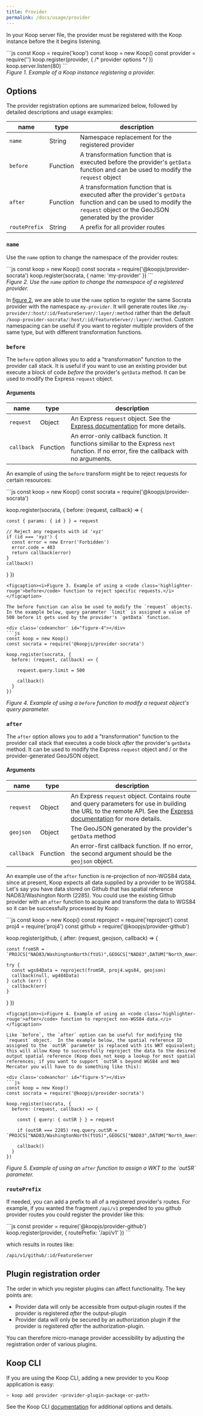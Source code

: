 ```yaml
---
title: Provider
permalink: /docs/usage/provider
---
```


In your Koop server file, the provider must be registered with the Koop instance before the it begins listening.

<div class='codeanchor' id="figure-1"></div>
```js
const Koop = require('koop')
const koop = new Koop()
const provider = require('<provider-npm-package or local-path>')
koop.register(provider, { /* provider options */ })
koop.server.listen(80)
```
<figcaption><i>Figure 1. Example of a Koop instance registering a provider.</i></figcaption>

## Options

The provider registration options are summarized below, followed by detailed descriptions and usage examples:

| name | type | description |
| - | - | - |
|`name`| String | Namespace replacement for the registered provider |
|`before`| Function| A transformation function that is executed before the provider's `getData` function and can be used to modify the `request` object |
|`after`| Function| A transformation function that is executed after the provider's `getData` function and can be used to modify the `request` object or the GeoJSON generated by the provider |
|`routePrefix`| String | A prefix for all provider routes |

### `name`
Use the `name` option to change the namespace of the provider routes:

<div class='codeanchor' id="figure-2"></div>
```js
const koop = new Koop()
const socrata = require('@koopjs/provider-socrata')
koop.register(socrata, { name: 'my-provider' })
```
<figcaption><i>Figure 2. Use the <code class='highlighter-rouge'>name</code> option to change the namespace of a registered provider.</i></figcaption>

In [figure 2](#figure-2), we are able to use the `name` option to register the same Socrata provider with the namespace `my-provider`. It will generate routes like `/my-provider/:host/:id/FeatureServer/:layer/:method` rather than the default `/koop-provider-socrata/:host/:id/FeatureServer/:layer/:method`. Custom namespacing can be useful if you want to register multiple providers of the same type, but with different transformation functions.

### `before`
The `before` option allows you to add a "transformation" function to the provider call stack. It is useful if you want to use an existing provider but execute a block of code _before_ the provider's `getData` method. It can be used to modify the Express `request` object.

#### Arguments  

| name | type | description |
| - | - | - |
|`request`| Object | An Express `request` object. See the [Express documentation](https://expressjs.com/en/4x/api.html#req) for more details. |
|`callback`| Function| An error-only callback function. It functions similiar to the Express `next` function. If no error, fire the callback with no arguments. |

An example of using the `before` transform might be to reject requests for certain resources:

<div class='codeanchor' id="figure-3"></div>
```js
const koop = new Koop()
const socrata = require('@koopjs/provider-socrata')

koop.register(socrata, {
  before: (request, callback) => {
    
    const { params: { id } } = request

    // Reject any requests with id 'xyz'
    if (id === 'xyz') {
      const error = new Error('Forbidden')
      error.code = 403
      return callback(error)
    }
    callback()
  }
})
```
<figcaption><i>Figure 3. Example of using a <code class='highlighter-rouge'>before</code> function to reject specific requests.</i></figcaption>

The before function can also be used to modify the `request` objects.  In the example below, query parameter `limit` is assigned a value of 500 before it gets used by the provider's `getData` function.

<div class='codeanchor' id="figure-4"></div>
```js
const koop = new Koop()
const socrata = require('@koopjs/provider-socrata')

koop.register(socrata, {
  before: (request, callback) => {

    request.query.limit = 500

    callback()
  }
})
```
<figcaption><i>Figure 4. Example of using a <code class='highlighter-rouge'>before</code> function to modify a request object's query parameter.</i></figcaption>

### `after`
The `after` option allows you to add a "transformation" function to the provider call stack that executes a code block _after_ the provider's `getData` method. It can be used to modify the Express `request` object and / or the provider-generated GeoJSON object.

#### Arguments  

| name | type | description |
| - | - | - |
|`request`| Object | An Express `request` object. Contains route and query parameters for use in building the URL to the remote API. See the [Express documentation](https://expressjs.com/en/4x/api.html#req) for more details. |
|`geojson`| Object | The GeoJSON generated by the provider's `getData` method |
|`callback`| Function| An error-first callback function. If no error, the second argument should be the `geojson` object. |

An example use of the `after` function is re-projection of non-WGS84 data, since at present, Koop expects all data supplied by a provider to be WGS84.  Let's say you have data stored on Github that has spatial reference NAD83/Washington North (2285).  You could use the existing Github provider with an `after` function to acquire and transform the data to WGS84 so it can be successfully processed by Koop:

<div class='codeanchor' id="figure-4"></div>
```js
const koop = new Koop()
const reproject = require('reproject')
const proj4 = require('proj4')
const github = require('@koopjs/provider-github')

koop.register(github, {
  after: (request, geojson, callback) => {

    const fromSR = `PROJCS["NAD83/WashingtonNorth(ftUS)",GEOGCS["NAD83",DATUM["North_American_Datum_1983",SPHEROID["GRS1980",6378137,298.257222101,AUTHORITY["EPSG","7019"]],TOWGS84[0,0,0,0,0,0,0],AUTHORITY["EPSG","6269"]],PRIMEM["Greenwich",0,AUTHORITY["EPSG","8901"]],UNIT["degree",0.0174532925199433,AUTHORITY["EPSG","9122"]],AUTHORITY["EPSG","4269"]],PROJECTION["Lambert_Conformal_Conic_2SP"],PARAMETER["standard_parallel_1",48.73333333333333],PARAMETER["standard_parallel_2",47.5],PARAMETER["latitude_of_origin",47],PARAMETER["central_meridian",-120.8333333333333],PARAMETER["false_easting",1640416.667],PARAMETER["false_northing",0],UNIT["USsurveyfoot",0.3048006096012192,AUTHORITY["EPSG","9003"]],AXIS["X",EAST],AXIS["Y",NORTH],AUTHORITY["EPSG","2285"]]`

    try {
      const wgs84Data = reproject(fromSR, proj4.wgs84, geojson)
      callback(null, wg484Data)
    } catch (err) {
      callback(err)
    }
  }
})
```
<figcaption><i>Figure 4. Example of using an <code class='highlighter-rouge'>after</code> function to reproject non-WGS84 data.</i></figcaption>

Like `before`, the `after` option can be useful for modifying the `request` object.  In the example below, the spatial reference ID assigned to the `outSR` parameter is replaced with its WKT equivalent; this will allow Koop to successfully reproject the data to the desired output spatial reference (Koop does not keep a lookup for most spatial references; if you want to support `outSR`s beyond WGS84 and Web Mercator you will have to do something like this):

<div class='codeanchor' id="figure-5"></div>
```js
const koop = new Koop()
const socrata = require('@koopjs/provider-socrata')

koop.register(socrata, {
  before: (request, callback) => {

    const { query: { outSR } } = request

    if (outSR === 2285) req.query.outSR = `PROJCS["NAD83/WashingtonNorth(ftUS)",GEOGCS["NAD83",DATUM["North_American_Datum_1983",SPHEROID["GRS1980",6378137,298.257222101,AUTHORITY["EPSG","7019"]],TOWGS84[0,0,0,0,0,0,0],AUTHORITY["EPSG","6269"]],PRIMEM["Greenwich",0,AUTHORITY["EPSG","8901"]],UNIT["degree",0.0174532925199433,AUTHORITY["EPSG","9122"]],AUTHORITY["EPSG","4269"]],PROJECTION["Lambert_Conformal_Conic_2SP"],PARAMETER["standard_parallel_1",48.73333333333333],PARAMETER["standard_parallel_2",47.5],PARAMETER["latitude_of_origin",47],PARAMETER["central_meridian",-120.8333333333333],PARAMETER["false_easting",1640416.667],PARAMETER["false_northing",0],UNIT["USsurveyfoot",0.3048006096012192,AUTHORITY["EPSG","9003"]],AXIS["X",EAST],AXIS["Y",NORTH],AUTHORITY["EPSG","2285"]]`

    callback()
  }
})
```
<figcaption><i>Figure 5. Example of using an <code class='highlighter-rouge'>after</code> function to assign a WKT to the `outSR` parameter.</i></figcaption>

### `routePrefix`
If needed, you can add a prefix to all of a registered provider's routes.  For example, if you wanted the fragment `/api/v1` prepended to you github provider routes you could register the provider like this:

<div class='codeanchor' id="figure-3"></div>
```js
const provider = require('@koopjs/provider-github')
koop.register(provider, { routePrefix: '/api/v1' })
```

which results in routes like:

`/api/v1/github/:id/FeatureServer`

## Plugin registration order
The order in which you register plugins can affect functionality.  The key points are:  
* Provider data will only be accessible from output-plugin routes if the provider is registered _after_ the output-plugin
* Provider data will only be secured by an authorization plugin if the provider is registered _after_ the authorization-plugin.

You can therefore micro-manage provider accessibility by adjusting the registration order of various plugins.

## Koop CLI

If you are using the Koop CLI, adding a new provider to you Koop application is easy:

```bash
> koop add provider <provider-plugin-package-or-path>
```

See the Koop CLI [documentation](https://github.com/koopjs/koop-cli#add) for additional options and details.
